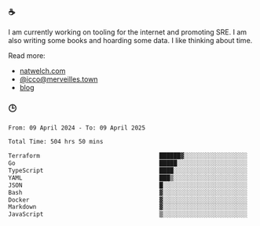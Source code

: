 ### ☕

I am currently working on tooling for the internet and promoting SRE. I am also writing some books and hoarding some data. I like thinking about time. 

Read more:

 - [natwelch.com](https://natwelch.com)
 - [@icco@merveilles.town](https://merveilles.town/@icco)
 - [blog](https://writing.natwelch.com)

### 🕒

<!--START_SECTION:waka-->

```txt
From: 09 April 2024 - To: 09 April 2025

Total Time: 504 hrs 50 mins

Terraform                                  ██████▓░░░░░░░░░░░░░░░░░░   26.58 %
Go                                         █████░░░░░░░░░░░░░░░░░░░░   20.28 %
TypeScript                                 ████░░░░░░░░░░░░░░░░░░░░░   15.50 %
YAML                                       ███▒░░░░░░░░░░░░░░░░░░░░░   12.82 %
JSON                                       █░░░░░░░░░░░░░░░░░░░░░░░░   04.29 %
Bash                                       ▓░░░░░░░░░░░░░░░░░░░░░░░░   03.31 %
Docker                                     ▓░░░░░░░░░░░░░░░░░░░░░░░░   02.99 %
Markdown                                   ▓░░░░░░░░░░░░░░░░░░░░░░░░   02.35 %
JavaScript                                 ▒░░░░░░░░░░░░░░░░░░░░░░░░   01.82 %
```

<!--END_SECTION:waka-->

